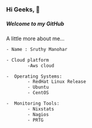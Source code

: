 ### Hi Geeks, 👋
##### Welcome to my GitHub 


A little more about me...

```sh
- Name : Sruthy Manohar

- Cloud platform
        -Aws cloud

-  Operating Systems:
        - RedHat Linux Release
        - Ubuntu
        - CentOS

-  Monitoring Tools:
        - Nixstats
        - Nagios
        - PRTG
        
 ```
        
        

